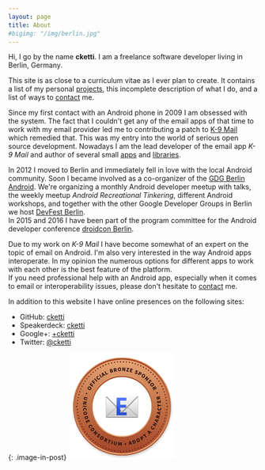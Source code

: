 ```yaml
---
layout: page
title: About
#bigimg: "/img/berlin.jpg"
---
```


Hi, I go by the name **cketti**. I am a freelance software developer living in Berlin, Germany.

This site is as close to a curriculum vitae as I ever plan to create. It contains a list of my personal [projects](/projects/), this incomplete description of what I do, and a list of ways to [contact](/contact/) me.

Since my first contact with an Android phone in 2009 I am obsessed with the system. The fact that I couldn't get any of the email apps of that time to work with my email provider led me to contributing a patch to [K-9 Mail](https://github.com/k9mail/k-9) which remedied that. This was my entry into the world of serious open source development. Nowadays I am the lead developer of the email app *K-9 Mail* and author of several small [apps](/projects/#apps) and [libraries](/projects/#libraries).

In 2012 I moved to Berlin and immediately fell in love with the local Android community. Soon I became involved as a co-organizer of the [GDG Berlin Android](http://www.meetup.com/GDG-Berlin-Android/). We're organizing a monthly Android developer meetup with talks, the weekly meetup *Android Recreational Tinkering*, different Android workshops, and together with the other Google Developer Groups in Berlin we host [DevFest Berlin](http://devfest-berlin.de/).  
In 2015 and 2016 I have been part of the program committee for the Android developer conference [droidcon Berlin](http://droidcon.de/).

Due to my work on *K-9 Mail* I have become somewhat of an expert on the topic of email on Android. I'm also very interested in the way Android apps interoperate. In my opinion the numerous options for different apps to work with each other is the best feature of the platform.  
If you need professional help with an Android app, especially when it comes to email or interoperability issues, please don't hesitate to [contact](/contact/) me.


In addition to this website I have online presences on the following sites:

* GitHub: [cketti](https://github.com/cketti)
* Speakerdeck: [cketti](https://speakerdeck.com/cketti)
* Google+: [+cketti](https://plus.google.com/+cketti)
* Twitter: [@cketti](https://twitter.com/cketti)

{: .image-in-post}
[![Official Bronze Sponsor of the Email Emoji](/img/bronze-1F4E7.png)](http://unicode.org/consortium/adopted-characters.html#b1F4E7)
